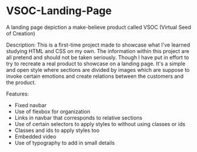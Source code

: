# VSOC-Landing-Page
A landing page depiction a make-believe product called VSOC (Virtual Seed of Creation)

Description:
This is a first-time project made to showcase what I've learned studying HTML and CSS on my own. The information within this project are all pretend and should not be taken seriously. Though I have put in effort to try to recreate a real product to showcase on a landing page. It's a simple and open style where sections are divided by images which are suppose to invoke certain emotions and create relations between the customers and the product.

Features:
- Fixed navbar
- Use of flexbox for organization
- Links in navbar that corresponds to relative sections
- Use of certain selectors to apply styles to without using classes or ids
- Classes and ids to apply styles too
- Embedded video
- Use of typography to add in small details